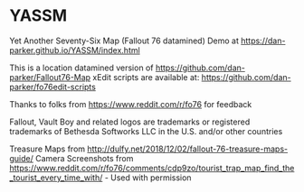 # YASSM
Yet Another Seventy-Six Map (Fallout 76 datamined)
Demo at https://dan-parker.github.io/YASSM/index.html



This is a location datamined version of https://github.com/dan-parker/Fallout76-Map
xEdit scripts are available at: https://github.com/dan-parker/fo76edit-scripts


Thanks to folks from https://www.reddit.com/r/fo76 for feedback















Fallout, Vault Boy and related logos are trademarks or registered trademarks of Bethesda Softworks LLC in the U.S. and/or other countries

Treasure Maps from http://dulfy.net/2018/12/02/fallout-76-treasure-maps-guide/
Camera Screenshots from https://www.reddit.com/r/fo76/comments/cdp9zo/tourist_trap_map_find_the_tourist_every_time_with/ - Used with permission
